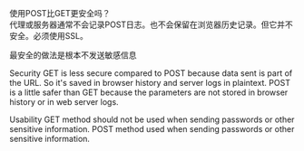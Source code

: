 使用POST比GET更安全吗？  
代理或服务器通常不会记录POST日志。也不会保留在浏览器历史记录。但它并不安全。必须使用SSL。


最安全的做法是根本不发送敏感信息

Security	GET is less secure compared to POST because data sent is part of the URL. So it's saved in browser history and server logs in plaintext.
POST is a little safer than GET because the parameters are not stored in browser history or in web server logs.

Usability
GET method should not be used when sending passwords or other sensitive information.	POST method used when sending passwords or other sensitive information.
